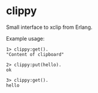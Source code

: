 # clippy

Small interface to xclip from Erlang.

Example usage:

```
1> clippy:get().
"Content of clipboard"

2> clippy:put(hello).
ok

3> clippy:get().     
hello
```
